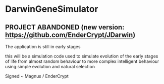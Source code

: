 # DarwinGeneSimulator

## PROJECT ABANDONED (new version: https://github.com/EnderCrypt/JDarwin)

The application is still in early stages


this will be a simulation code used to simulate evolution of the early stages of life from almost random behaviour to more complex intelligent behaviour using simple evolution and natural selection


Signed
~ Magnus / EnderCrypt
